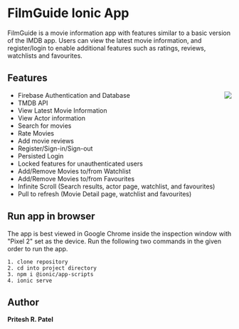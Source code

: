 # FilmGuide Ionic App

FilmGuide is a movie information app with features similar to a basic version of the IMDB app. Users can view the latest movie information, and register/login to enable additional features such as ratings, reviews, watchlists and favourites.


## Features
<img align="right" src="https://i.imgur.com/zDSm2wh.png">

 - Firebase Authentication and Database
 - TMDB API 
 - View Latest Movie Information
 - View Actor information
 - Search for movies 
 - Rate Movies
 - Add movie reviews
 - Register/Sign-in/Sign-out
 - Persisted Login
 - Locked features for unauthenticated users
 - Add/Remove Movies to/from Watchlist
 - Add/Remove Movies to/from Favourites
 - Infinite Scroll (Search results, actor page, watchlist, and favourites)
 - Pull to refresh (Movie Detail page, watchlist and favourites)
 

## Run app in browser
The app is best viewed in Google Chrome inside the inspection window with "Pixel 2" set as the device. Run the following two commands in the given order to run the app.

    1. clone repository
    2. cd into project directory
    3. npm i @ionic/app-scripts
    4. ionic serve



## Author
 **Pritesh R. Patel**


